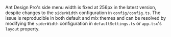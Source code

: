 Ant Design Pro's side menu width is fixed at 256px in the latest version, despite changes to the `siderWidth` configuration in `config/config.ts`. The issue is reproducible in both default and mix themes and can be resolved by modifying the `siderWidth` configuration in `defaultSettings.ts` or `app.tsx`'s `layout` property.
